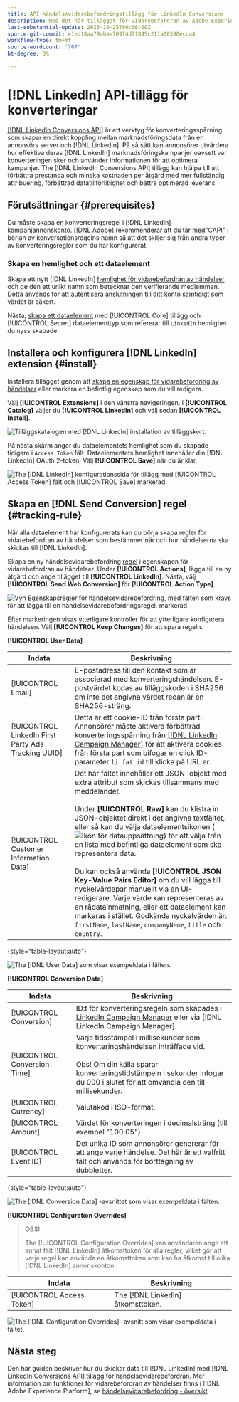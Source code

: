 ```yaml
---
title: API-händelsevidarebefordringstillägg för LinkedIn Conversions
description: Med det här tillägget för vidarebefordran av Adobe Experience Platform-händelser kan du mäta resultatet av din LinkedIn-marknadsföringskampanj.
last-substantial-update: 2023-10-25T00:00:00Z
source-git-commit: e1ed18aa79abae70974df1845c211a00390ecca4
workflow-type: tm+mt
source-wordcount: '707'
ht-degree: 0%

---
```


# [!DNL LinkedIn] API-tillägg för konverteringar

[[!DNL LinkedIn Conversions API]](https://learn.microsoft.com/en-us/linkedin/marketing/integrations/ads-reporting/conversions-api) är ett verktyg för konverteringsspårning som skapar en direkt koppling mellan marknadsföringsdata från en annonsörs server och [!DNL LinkedIn]. På så sätt kan annonsörer utvärdera hur effektiva deras [!DNL LinkedIn] marknadsföringskampanjer oavsett var konverteringen sker och använder informationen för att optimera kampanjer. The [!DNL LinkedIn Conversions API] tillägg kan hjälpa till att förbättra prestanda och minska kostnaden per åtgärd med mer fullständig attribuering, förbättrad datatillförlitlighet och bättre optimerad leverans.

## Förutsättningar {#prerequisites}

Du måste skapa en konverteringsregel i [!DNL LinkedIn] kampanjannonskonto. [!DNL Adobe] rekommenderar att du tar med&quot;CAPI&quot; i början av konversationsregelns namn så att det skiljer sig från andra typer av konverteringsregler som du har konfigurerat.

### Skapa en hemlighet och ett dataelement

Skapa ett nytt [!DNL LinkedIn] [hemlighet för vidarebefordran av händelser](../../../ui/event-forwarding/secrets.md) och ge den ett unikt namn som betecknar den verifierande medlemmen. Detta används för att autentisera anslutningen till ditt konto samtidigt som värdet är säkert.

Nästa, [skapa ett dataelement](../../../ui/managing-resources/data-elements.md#create-a-data-element) med [!UICONTROL Core] tillägg och [!UICONTROL Secret] dataelementtyp som refererar till `LinkedIn` hemlighet du nyss skapade.

## Installera och konfigurera [!DNL LinkedIn] extension {#install}

Installera tillägget genom att [skapa en egenskap för vidarebefordring av händelser](../../../ui/event-forwarding/overview.md#properties) eller markera en befintlig egenskap som du vill redigera.

Välj **[!UICONTROL Extensions]** i den vänstra navigeringen. I **[!UICONTROL Catalog]** väljer du **[!UICONTROL LinkedIn]** och välj sedan **[!UICONTROL Install]**.

![Tilläggskatalogen med [!DNL LinkedIn] installation av tilläggskort.](../../../images/extensions/server/linkedin/install-extension.png)

På nästa skärm anger du dataelementets hemlighet som du skapade tidigare i `Access Token` fält. Dataelementets hemlighet innehåller din [!DNL LinkedIn] OAuth 2-token. Välj **[!UICONTROL Save]** när du är klar.

![The [!DNL LinkedIn] konfigurationssida för tillägg med [!UICONTROL Access Token] fält och [!UICONTROL Save] markerad.](../../../images/extensions/server/linkedin/configure-extension.png)

## Skapa en [!DNL Send Conversion] regel {#tracking-rule}

När alla dataelement har konfigurerats kan du börja skapa regler för vidarebefordran av händelser som bestämmer när och hur händelserna ska skickas till [!DNL LinkedIn].

Skapa en ny händelsevidarebefordring [regel](../../../ui/managing-resources/rules.md) i egenskapen för vidarebefordran av händelser. Under **[!UICONTROL Actions]**, lägga till en ny åtgärd och ange tillägget till **[!UICONTROL LinkedIn]**. Nästa, välj **[!UICONTROL Send Web Conversion]** för **[!UICONTROL Action Type]**.

![Vyn Egenskapsregler för händelsevidarebefordring, med fälten som krävs för att lägga till en händelsevidarebefordringsregel, markerad.](../../../images/extensions/server/linkedin/linkedin-event-action.png)

Efter markeringen visas ytterligare kontroller för att ytterligare konfigurera händelsen. Välj **[!UICONTROL Keep Changes]** för att spara regeln.

**[!UICONTROL User Data]**

| Indata | Beskrivning |
| --- | --- |
| [!UICONTROL Email] | E-postadress till den kontakt som är associerad med konverteringshändelsen. E-postvärdet kodas av tilläggskoden i SHA256 om inte det angivna värdet redan är en SHA256-sträng. |
| [!UICONTROL LinkedIn First Party Ads Tracking UUID] | Detta är ett cookie-ID från första part. Annonsörer måste aktivera förbättrad konverteringsspårning från [[!DNL LinkedIn Campaign Manager]](https://www.linkedin.com/help/lms/answer/a423304/enable-first-party-cookies-on-a-linkedin-insight-tag) för att aktivera cookies från första part som bifogar en click ID-parameter `li_fat_id` till klicka på URL:er. |
| [!UICONTROL Customer Information Data] | Det här fältet innehåller ett JSON-objekt med extra attribut som skickas tillsammans med meddelandet.<br><br>Under **[!UICONTROL Raw]** kan du klistra in JSON-objektet direkt i det angivna textfältet, eller så kan du välja dataelementsikonen (![Ikon för datauppsättning](../../../images/extensions/server/aws/data-element-icon.png)) för att välja från en lista med befintliga dataelement som ska representera data.<br><br>Du kan också använda **[!UICONTROL JSON Key-Value Pairs Editor]** om du vill lägga till nyckelvärdepar manuellt via en UI-redigerare. Varje värde kan representeras av en rådatainmatning, eller ett dataelement kan markeras i stället. Godkända nyckelvärden är: `firstName`, `lastName`, `companyName`, `title` och `country`. |

{style="table-layout:auto"}

![The [!DNL User Data] som visar exempeldata i fälten.](../../../images/extensions/server/linkedin/configure-extension-user-data.png)

**[!UICONTROL Conversion Data]**

| Indata | Beskrivning |
| --- | --- |
| [!UICONTROL Conversion] | ID:t för konverteringsregeln som skapades i [LinkedIn Campaign Manager](https://www.linkedin.com/help/lms/answer/a1657171) eller via [!DNL LinkedIn Campaign Manager]. |
| [!UICONTROL Conversion Time] | Varje tidsstämpel i millisekunder som konverteringshändelsen inträffade vid. <br><br> Obs! Om din källa sparar konverteringstidstämpeln i sekunder infogar du 000 i slutet för att omvandla den till millisekunder. |
| [!UICONTROL Currency] | Valutakod i ISO-format. |
| [!UICONTROL Amount] | Värdet för konverteringen i decimalsträng (till exempel &quot;100.05&quot;). |
| [!UICONTROL Event ID] | Det unika ID som annonsörer genererar för att ange varje händelse. Det här är ett valfritt fält och används för borttagning av dubbletter. |

{style="table-layout:auto"}

![The [!DNL Conversion Data] -avsnittet som visar exempeldata i fälten.](../../../images/extensions/server/linkedin/configure-extension-conversions-data.png)

**[!UICONTROL Configuration Overrides]**

>OBS!
>
>The [!UICONTROL Configuration Overrides] kan användaren ange ett annat fält [!DNL LinkedIn] åtkomsttoken för alla regler, vilket gör att varje regel kan använda en åtkomsttoken som kan ha åtkomst till olika [!DNL LinkedIn] annonskonton.

| Indata | Beskrivning |
| --- | --- |
| [!UICONTROL Access Token] | The [!DNL LinkedIn] åtkomsttoken. |

![The [!DNL Configuration Overrides] -avsnitt som visar exempeldata i fältet.](../../../images/extensions/server/linkedin/configure-extension-configuration-override.png)

## Nästa steg

Den här guiden beskriver hur du skickar data till [!DNL LinkedIn] med [!DNL LinkedIn Conversions API] tillägg för händelsevidarebefordran. Mer information om funktioner för vidarebefordran av händelser finns i [!DNL Adobe Experience Platform], se [händelsevidarebefordring - översikt](../../../ui/event-forwarding/overview.md).
